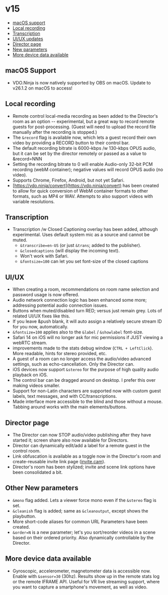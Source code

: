 # v15

* [macOS support](v15-release-notes.md#macOS-support)
* [Local recording](v15-release-notes.md#local-recording)
* [Transcription](v15-release-notes.md#transcription)
* [UI/UX updates](v15-release-notes.md#ui-ux)
* [Director page](v15-release-notes.md#director-page)
* [New parameters](v15-release-notes.md#other-new-parameters)
* [More device data available](v15-release-notes.md#more-device-data-available)

## macOS Support

* VDO.Ninja is now natively supported by OBS on macOS. Update to v26.1.2 on macOS to access!

## Local recording

* Remote control local-media recording as been added to the Director's room as an option -- experimental, but a great way to record remote guests for post-processing. (Guest will need to upload the record file manually after the recording is stopped.)
* The `&record` flag is available now, which lets a guest record their own video by providing a RECORD button to their control bar.
* The default recording bitrate is 6000-kbps /w 130-kbps OPUS audio, but it can be set by the director remotely or passed as a value to \&record=NNN
* Setting the recording bitrate to 0 will enable Audio-only 32-bit PCM recording (webM container); negative values will record OPUS audio (no video).
* Supports Chrome, Firefox, Android, but not yet Safari.
* [https://vdo.ninja/convert](https://vdo.ninja/convert) has been created to allow for quick conversion of WebM container formats to other formats, such as MP4 or WAV. Attempts to also support videos with variable resolutions.

## Transcription

* Transcription /w Closed Captioning overlay has been added, although experimental. Uses default system mic as a source and cannot be muted.
  * `&transcribe=en-US` (or just `&trans`; added to the publisher).
  * `&closedcaptions` (will display the incoming text).
  * Won't work with Safari.
  * `&fontsize=100` can let you set font-size of the closed captions&#x20;

## UI/UX

* When creating a room, recommendations on room name selection and password usage is now offered.
* Audio network connection logic has been enhanced some more; addressing potential audio connection issues.
* Buttons when muted/disabled turn RED; versus just remain grey. Lots of related UI/UX fixes like this.
* If you leave \&push blank, it will auto assign a relatively secure stream ID for you now, automatically.
* `&fontsize=100` applies also to the `&label` / `&showlabel` font-size.
* Safari 14 on iOS will no longer ask for mic permissions if JUST viewing a webRTC stream.
* improvements made to the stats debug window (`CTRL + LeftClick`). More readable, hints for stereo provided, etc.
* A guest of a room can no longer access the audio/video advanced settings, such as echo-cancellation. Only the Director can.
* iOS devices now support `&stereo` for the purpose of high quality audio playback on iOS.
* The control bar can be dragged around on desktop. I prefer this over making videos smaller.
* Support for non-Latin characters are supported now with custom guest labels, text messages, and with CC/transcriptions.
* Made interface more accessible to the blind and those without a mouse. Tabbing around works with the main elements/buttons.

## Director page

* The Director can now STOP audio/video publishing after they have started it; screen share also now available for Directors.
* Director can dynamically edit/add a label for a remote guest in the control room.
* Link obfuscation is available as a toggle now in the Director's room and create-reusable invite link page ([invite.cam](https://invite.cam/)).
* Director's room has been stylized; invite and scene link options have been consolidated a bit.

## Other New parameters

* `&mono` flag added. Lets a viewer force mono even if the `&stereo` flag is set.
* `&cleanish` flag is added; same as `&cleanoutput`, except shows the playbutton.
* More short-code aliases for common URL Parameters have been created.
* `&order=N` is a new parameter; let's you sort/reorder videos in a scene based on their ordered priority. Also dynamically controllable by the Director.

## More device data available

* Gyroscopic, accelerometer, magnetometer data is accessible now. Enable with `&sensor=30` (30hz). Results show up in the remote stats log or the remote IFRAME API. Useful for VR live streaming support, where you want to capture a smartphone's movement, as well as video.
